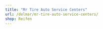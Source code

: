 ```yaml
---
title: "Mr Tire Auto Service Centers"
url: /delmar/mr-tire-auto-service-centers/
shop: Reifen
---
```

